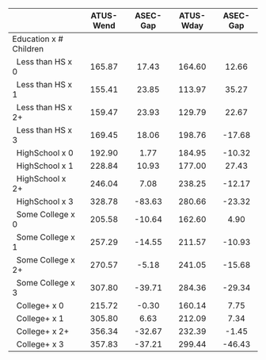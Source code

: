 
|                      |    ATUS-Wend |     ASEC-Gap |    ATUS-Wday |     ASEC-Gap |
| -------------------- | :----------: | :----------: | :----------: | :----------: |
| Education x # Children |              |              |              |              |
| &nbsp;&nbsp;Less than HS x 0 |       165.87 |        17.43 |       164.60 |        12.66 |
| &nbsp;&nbsp;Less than HS x 1 |       155.41 |        23.85 |       113.97 |        35.27 |
| &nbsp;&nbsp;Less than HS x 2+ |       159.47 |        23.93 |       129.79 |        22.67 |
| &nbsp;&nbsp;Less than HS x 3 |       169.45 |        18.06 |       198.76 |       -17.68 |
| &nbsp;&nbsp;HighSchool x 0 |       192.90 |         1.77 |       184.95 |       -10.32 |
| &nbsp;&nbsp;HighSchool x 1 |       228.84 |        10.93 |       177.00 |        27.43 |
| &nbsp;&nbsp;HighSchool x 2+ |       246.04 |         7.08 |       238.25 |       -12.17 |
| &nbsp;&nbsp;HighSchool x 3 |       328.78 |       -83.63 |       280.66 |       -23.32 |
| &nbsp;&nbsp;Some College x 0 |       205.58 |       -10.64 |       162.60 |         4.90 |
| &nbsp;&nbsp;Some College x 1 |       257.29 |       -14.55 |       211.57 |       -10.93 |
| &nbsp;&nbsp;Some College x 2+ |       270.57 |        -5.18 |       241.05 |       -15.68 |
| &nbsp;&nbsp;Some College x 3 |       307.80 |       -39.71 |       284.36 |       -29.34 |
| &nbsp;&nbsp;College+ x 0 |       215.72 |        -0.30 |       160.14 |         7.75 |
| &nbsp;&nbsp;College+ x 1 |       305.80 |         6.63 |       212.09 |         7.34 |
| &nbsp;&nbsp;College+ x 2+ |       356.34 |       -32.67 |       232.39 |        -1.45 |
| &nbsp;&nbsp;College+ x 3 |       357.83 |       -37.21 |       299.44 |       -46.43 |

